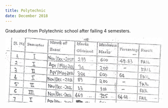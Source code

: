 ```yaml
---
title: Polytechnic
date: December 2018
---
```


Graduated from Polytechnic school after failing 4 semesters.

![Failures](assets/images/polytechnic_fails.png "Failures")